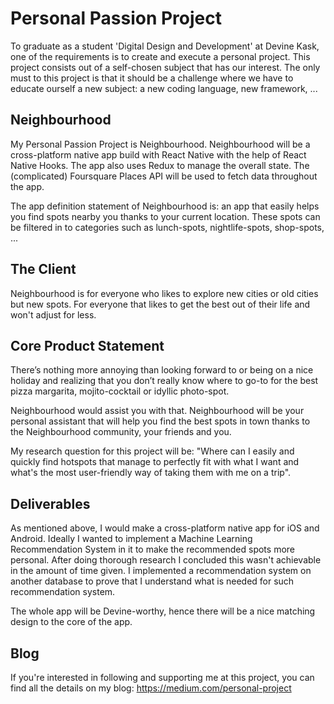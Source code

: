 # Personal Passion Project

To graduate as a student 'Digital Design and Development' at Devine Kask, one of the requirements is to create and execute a personal project. This project consists out of a self-chosen subject that has our interest. The only must to this project is that it should be a challenge where we have to educate ourself a new subject: a new coding language, new framework, ...

## Neighbourhood

My Personal Passion Project is Neighbourhood. Neighbourhood will be a cross-platform native app build with React Native with the help of React Native Hooks. The app also uses Redux to manage the overall state. The (complicated) Foursquare Places API will be used to fetch data throughout the app.

The app definition statement of Neighbourhood is: an app that easily helps you find spots nearby you thanks to your current location. These spots can be filtered in to categories such as lunch-spots, nightlife-spots, shop-spots, ...

## The Client

Neighbourhood is for everyone who likes to explore new cities or old cities but new spots. For everyone that likes to get the best out of their life and won't adjust for less.

## Core Product Statement

There’s nothing more annoying than looking forward to or being on a nice holiday and realizing that you don’t really know where to go-to for the best pizza margarita, mojito-cocktail or idyllic photo-spot.

Neighbourhood would assist you with that. Neighbourhood will be your personal assistant that will help you find the best spots in town thanks to the Neighbourhood community, your friends and you.

My research question for this project will be: "Where can I easily and quickly find hotspots that manage to perfectly fit with what I want and what's the most user-friendly way of taking them with me on a trip".

## Deliverables

As mentioned above, I would make a cross-platform native app for iOS and Android. Ideally I wanted to implement a Machine Learning Recommendation System in it to make the recommended spots more personal. After doing thorough research I concluded this wasn't achievable in the amount of time given. I implemented a recommendation system on another database to prove that I understand what is needed for such recommendation system.

The whole app will be Devine-worthy, hence there will be a nice matching design to the core of the app.

## Blog

If you're interested in following and supporting me at this project, you can find all the details on my blog: https://medium.com/personal-project
